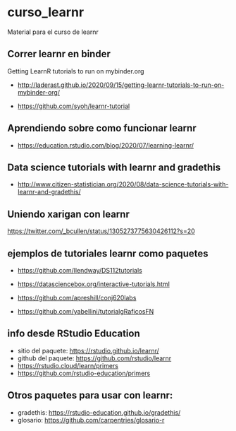 # curso_learnr
Material para el curso de learnr

## Correr learnr en binder

Getting LearnR tutorials to run on mybinder.org

* http://laderast.github.io/2020/09/15/getting-learnr-tutorials-to-run-on-mybinder-org/

* https://github.com/syoh/learnr-tutorial

## Aprendiendo sobre como funcionar learnr

* https://education.rstudio.com/blog/2020/07/learning-learnr/

## Data science tutorials with learnr and gradethis

* http://www.citizen-statistician.org/2020/08/data-science-tutorials-with-learnr-and-gradethis/

## Uniendo xarigan con learnr

https://twitter.com/_bcullen/status/1305273775630426112?s=20

## ejemplos de tutoriales learnr como paquetes

* https://github.com/llendway/DS112tutorials

* https://datasciencebox.org/interactive-tutorials.html

* https://github.com/apreshill/conj620labs

* https://github.com/yabellini/tutorialgRaficosFN

## info desde RStudio Education

* sitio del paquete: https://rstudio.github.io/learnr/
* github del paquete: https://github.com/rstudio/learnr
* https://rstudio.cloud/learn/primers
* https://github.com/rstudio-education/primers

## Otros paquetes para usar con learnr:
* gradethis: https://rstudio-education.github.io/gradethis/
* glosario: https://github.com/carpentries/glosario-r


